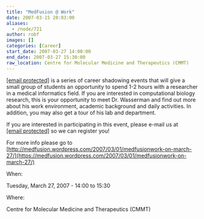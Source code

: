 ```yaml
---
title: "MedFusion @ Work"
date: 2007-03-15 20:03:00
aliases:
  - /node/721
author: robf
images: []
categories: [Career]
start_date: 2007-03-27 14:00:00
end_date: 2007-03-27 15:30:00
raw_location: Centre for Molecular Medicine and Therapeutics (CMMT)
---
```


[\[email protected\]](/cdn-cgi/l/email-protection) is a series of career shadowing events that will give a small group
of students an opportunity to spend 1-2 hours with a researcher in a medical
informatics field. If you are interested in computational biology research, this is
your opportunity to meet Dr. Wasserman and find out more about his work environment,
academic background and daily activities. In addition, you may also get a tour of his
lab and department.

If you are interested in participating in this event, please e-mail us at
[\[email protected\]](/cdn-cgi/l/email-protection#c5acaba3aa85b0a7a6a8a0a1a3b0b6acaaabeba6aaa8) so we can register you!

For more info please go to [http://medfusion.wordpress.com/2007/03/01/medfusionwork-on-march-27/](https://medfusion.wordpress.com/2007/03/01/medfusionwork-on-march-27/)

When: 

Tuesday, March 27, 2007 - 14:00 to 15:30

Where: 

Centre for Molecular Medicine and Therapeutics (CMMT)
